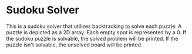 # Sudoku Solver
This is a sudoku solver that utilizes backtracking to solve each puzzle. A puzzle is depicted as a 2D array. Each empty spot is represented by a 0. If the sudoku puzzle is solvable, the solved problem will be printed. If the puzzle isn't solvable, the unsolved board will be printed.
